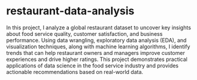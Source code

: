 # restaurant-data-analysis
 In this project, I analyze a global restaurant dataset to uncover key insights about food service quality, customer satisfaction, and business performance.  Using data wrangling, exploratory data analysis (EDA), and visualization techniques, along with machine learning algorithms, I identify trends that can help restaurant owners and managers improve customer experiences and drive higher ratings.  This project demonstrates practical applications of data science in the food service industry and provides actionable recommendations based on real-world data.
